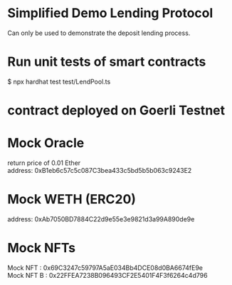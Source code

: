 # Simplified Demo Lending Protocol
Can only be used to demonstrate the deposit lending process.

# Run unit tests of smart contracts
$ npx hardhat test test/LendPool.ts

# contract deployed on Goerli Testnet
# Mock Oracle 
return price of 0.01 Ether  
address: 0xB1eb6c57c5c087C3bea433c5bd5b5b063c9243E2  

# Mock WETH (ERC20)
address: 0xAb7050BD7884C22d9e55e3e9821d3a99A890de9e  

# Mock NFTs
Mock NFT : 0x69C3247c59797A5aE034Bb4DCE08d0BA6674fE9e  
Mock NFT B : 0x22FFEA7238B096493CF2E5401F4F3f6264c4d796  
